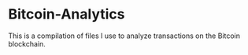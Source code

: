 # Bitcoin-Analytics
This is a compilation of files I use to analyze transactions on the Bitcoin blockchain. 
